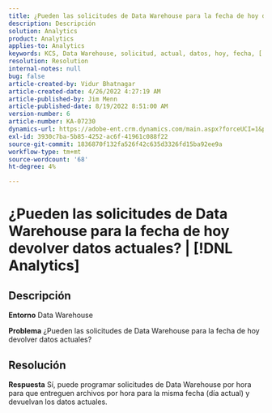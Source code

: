 ```yaml
---
title: ¿Pueden las solicitudes de Data Warehouse para la fecha de hoy devolver datos actuales? | [!DNL Analytics]
description: Descripción
solution: Analytics
product: Analytics
applies-to: Analytics
keywords: KCS, Data Warehouse, solicitud, actual, datos, hoy, fecha, [!DNL Analytics]
resolution: Resolution
internal-notes: null
bug: false
article-created-by: Vidur Bhatnagar
article-created-date: 4/26/2022 4:27:19 AM
article-published-by: Jim Menn
article-published-date: 8/19/2022 8:51:00 AM
version-number: 6
article-number: KA-07230
dynamics-url: https://adobe-ent.crm.dynamics.com/main.aspx?forceUCI=1&pagetype=entityrecord&etn=knowledgearticle&id=2f170927-19c5-ec11-a7b6-0022480a1004
exl-id: 3930c7ba-5b85-4252-ac6f-41961c088f22
source-git-commit: 1836870f132fa526f42c635d3326fd15ba92ee9a
workflow-type: tm+mt
source-wordcount: '68'
ht-degree: 4%

---
```


# ¿Pueden las solicitudes de Data Warehouse para la fecha de hoy devolver datos actuales? | [!DNL Analytics]

## Descripción


<b>Entorno</b>
Data Warehouse

<b>Problema</b>
¿Pueden las solicitudes de Data Warehouse para la fecha de hoy devolver datos actuales?


## Resolución


<b>Respuesta</b>
Sí, puede programar solicitudes de Data Warehouse por hora para que entreguen archivos por hora para la misma fecha (día actual) y devuelvan los datos actuales.
